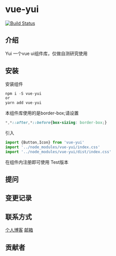 # vue-yui
[![Build Status](https://travis-ci.org/yzw7489757/Yui.svg?branch=master)](https://travis-ci.org/yzw7489757/Yui)

## 介绍
<!-- 作者：[Seven](https://www.yuanziwen.cn) -->
Yui 一个vue ui组件库，仅做自测研究使用

## 安装
安装组件
``` js
npm i -S vue-yui
or
yarn add vue-yui
```

本组件库使用的是border-box;请设置
``` css
*,*::after,*::before{box-sizing: border-box;}
```
引入
``` js
import {Button,Icon} from 'vue-yui'
import '../node_modules/vue-yui/index.css'
import '../node_modules/vue-yui/dist/index.css'
```
在组件内注册即可使用
Test版本
## 提问


## 变更记录


## 联系方式

[个人博客](https://www.yuanziwen.cn)
[邮箱](mailto:415763469@qq.com)

## 贡献者
